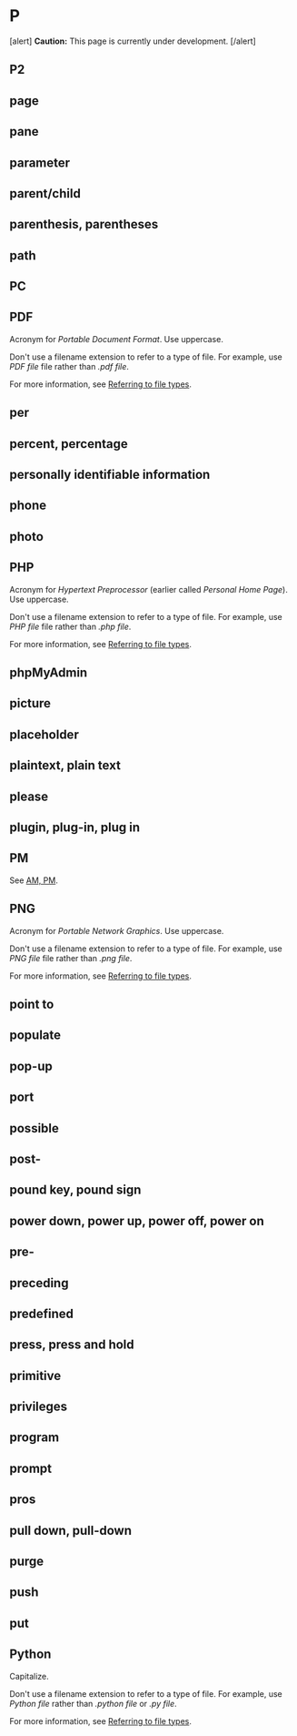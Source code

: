 # P

[alert] **Caution:** This page is currently under development. [/alert]

## P2
## page
## pane
## parameter
## parent/child
## parenthesis, parentheses
## path
## PC
## PDF

Acronym for *Portable Document Format*. Use uppercase.

Don't use a filename extension to refer to a type of file. For example, use *PDF file* file rather than *.pdf file*.

For more information, see [Referring to file types](https://make.wordpress.org/docs/style-guide/formatting/filenames/#referring-to-file-types).

## per
## percent, percentage
## personally identifiable information
## phone
## photo
## PHP

Acronym for *Hypertext Preprocessor* (earlier called *Personal Home Page*). Use uppercase.

Don't use a filename extension to refer to a type of file. For example, use *PHP file* file rather than *.php file*.

For more information, see [Referring to file types](https://make.wordpress.org/docs/style-guide/formatting/filenames/#referring-to-file-types).

## phpMyAdmin
## picture
## placeholder
## plaintext, plain text
## please
## plugin, plug-in, plug in
## PM

See [AM, PM]().

## PNG

Acronym for *Portable Network Graphics*. Use uppercase.

Don't use a filename extension to refer to a type of file. For example, use *PNG file* file rather than *.png file*.

For more information, see [Referring to file types](https://make.wordpress.org/docs/style-guide/formatting/filenames/#referring-to-file-types).

## point to
## populate
## pop-up
## port
## possible
## post-
## pound key, pound sign
## power down, power up, power off, power on
## pre-
## preceding
## predefined
## press, press and hold
## primitive
## privileges
## program
## prompt
## pros
## pull down, pull-down
## purge
## push
## put
## Python

Capitalize.

Don't use a filename extension to refer to a type of file. For example, use *Python file* rather than *.python file* or *.py file*.

For more information, see [Referring to file types](https://make.wordpress.org/docs/style-guide/formatting/filenames/#referring-to-file-types).
